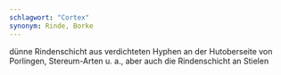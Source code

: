 ```yaml
---
schlagwort: "Cortex"
synonym: Rinde, Borke
---
```

dünne Rindenschicht aus verdichteten Hyphen an der Hutoberseite von Porlingen, Stereum-Arten u. a., aber auch die Rindenschicht an Stielen

